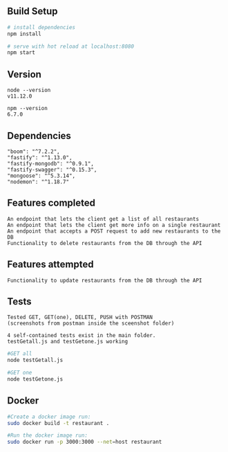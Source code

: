 ## Build Setup

``` bash
# install dependencies
npm install

# serve with hot reload at localhost:8080
npm start
```

## Version
    
    node --version
    v11.12.0

    npm --version
    6.7.0

## Dependencies
    
    "boom": "^7.2.2",
    "fastify": "^1.13.0",
    "fastify-mongodb": "^0.9.1",
    "fastify-swagger": "^0.15.3",
    "mongoose": "^5.3.14",
    "nodemon": "^1.18.7"

## Features completed
    
    An endpoint that lets the client get a list of all restaurants
    An endpoint that lets the client get more info on a single restaurant
    An endpoint that accepts a POST request to add new restaurants to the DB
    Functionality to delete restaurants from the DB through the API

## Features attempted
    
    Functionality to update restaurants from the DB through the API

## Tests
    
    Tested GET, GET(one), DELETE, PUSH with POSTMAN
    (screenshots from postman inside the sceenshot folder)

    4 self-contained tests exist in the main folder.
    testGetall.js and testGetone.js working

``` bash
#GET all
node testGetall.js

#GET one
node testGetone.js
```

## Docker

``` bash
#Create a docker image run:
sudo docker build -t restaurant .

#Run the docker image run:
sudo docker run -p 3000:3000 --net=host restaurant
```

